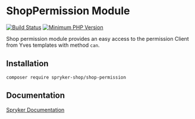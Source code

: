 # ShopPermission Module
[![Build Status](https://travis-ci.org/spryker-shop/shop-permission.svg)](https://travis-ci.org/spryker-shop/shop-permission)
[![Minimum PHP Version](https://img.shields.io/badge/php-%3E%3D%207.3-8892BF.svg)](https://php.net/)

Shop permission module provides an easy access to the permission Client from Yves templates with method `can`.

## Installation

```
composer require spryker-shop/shop-permission
```

## Documentation

[Spryker Documentation](https://academy.spryker.com/developing_with_spryker/module_guide/modules.html)

